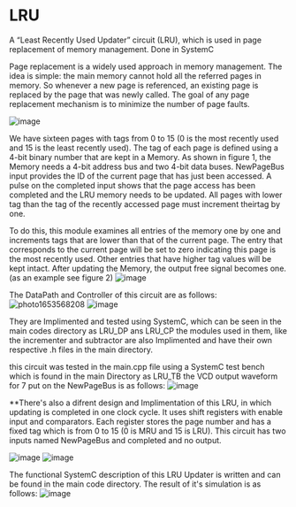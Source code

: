 # LRU
A “Least Recently Used Updater” circuit (LRU), which is used in page replacement of memory management. Done in SystemC


Page replacement is a widely used
approach in memory management. The idea is simple: the main memory cannot hold all the
referred pages in memory. So whenever a new page is referenced, an existing page is replaced by
the page that was newly called. The goal of any page replacement mechanism is to minimize the
number of page faults.

![image](https://user-images.githubusercontent.com/65303603/171609080-b9de429c-9a4a-41b6-a762-e66796ebc602.png)

We have sixteen pages with tags from 0 to 15 (0 is the most recently used and 15 is
the least recently used). The tag of each page is defined using a 4-bit binary number that are kept
in a Memory. As shown in figure 1, the Memory needs a 4-bit address bus and two 4-bit data buses.
NewPageBus input provides the ID of the current page that has just been accessed. A pulse on the
completed input shows that the page access has been completed and the LRU memory needs to be
updated. All pages with lower tag than the tag of the recently accessed page must increment theirtag by one.

To do this, this module examines all entries of the memory one by one and increments tags
that are lower than that of the current page. The entry that corresponds to the current page will
be set to zero indicating this page is the most recently used. Other entries that have higher tag
values will be kept intact. After updating the Memory, the output free signal becomes one. (as
an example see figure 2)
![image](https://user-images.githubusercontent.com/65303603/171609347-04bef0d0-0665-42e3-ae48-b6414b3e4ef9.png)


The DataPath and Controller of this circuit are as follows:
![photo1653568208](https://user-images.githubusercontent.com/65303603/171609683-a46d4d27-24e5-4bdf-ba06-a9f7b52d7e20.jpeg)
![image](https://user-images.githubusercontent.com/65303603/171609714-a1df9ae3-fcd3-40da-95e3-1bc46d8700a8.png)

They are Implimented and tested using SystemC, which can be seen in the main codes directory as LRU_DP ans LRU_CP
the modules used in them, like the incrementer and subtractor are also Implimented and have their own respective .h files in the main directory.

this circuit was tested in the main.cpp file using a SystemC test bench which is found in the main Directory as LRU_TB 
the VCD output waveform for 7 put on the NewPageBus is as follows:
![image](https://user-images.githubusercontent.com/65303603/171610510-1c2cf3b9-8a46-4551-a031-50eee0689f3a.png)


**There's also a difrent design and Implimentation of this LRU, in which updating
is completed in one clock cycle. It uses shift registers with enable input and comparators. Each
register stores the page number and has a fixed tag which is from 0 to 15 (0 is MRU and 15 is
LRU). This circuit has two inputs named NewPageBus and completed and no output.

![image](https://user-images.githubusercontent.com/65303603/171610939-237a565c-ca73-41ef-bca4-4bd32f62be3b.png)
![image](https://user-images.githubusercontent.com/65303603/171610981-eb8f9f44-3ef5-4cec-a188-b2cf82e71bcc.png)

The functional SystemC description of this LRU Updater is written and can be found in the main code directory. The result of it's simulation is as follows:
![image](https://user-images.githubusercontent.com/65303603/171611400-cc52d79f-4b62-48de-b649-19ad67549dbc.png)


